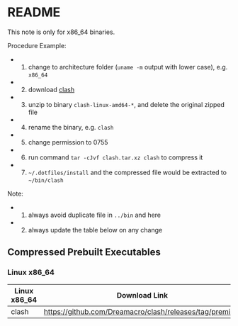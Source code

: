 # README

This note is only for x86_64 binaries.

Procedure Example:

- 1. change to architecture folder (`uname -m` output with lower case), e.g. `x86_64`
- 2. download [clash](https://github.com/Dreamacro/clash/releases/download/premium/clash-linux-amd64-v3-2023.08.17.gz)
- 3. unzip to binary `clash-linux-amd64-*`, and delete the original zipped file
- 4. rename the binary, e.g. `clash`
- 5. change permission to 0755
- 6. run command `tar -cJvf clash.tar.xz clash` to compress it
- 7. `~/.dotfiles/install` and the compressed file would be extracted to `~/bin/clash`

Note:

- 1. always avoid duplicate file in `../bin` and here
- 2. always update the table below on any change

## Compressed Prebuilt Executables

### Linux x86_64

| Linux x86_64 | Download Link                                           | Version    |
| ------------ | ------------------------------------------------------- | ---------- |
| clash        | https://github.com/Dreamacro/clash/releases/tag/premium | 2023.08.17 |
